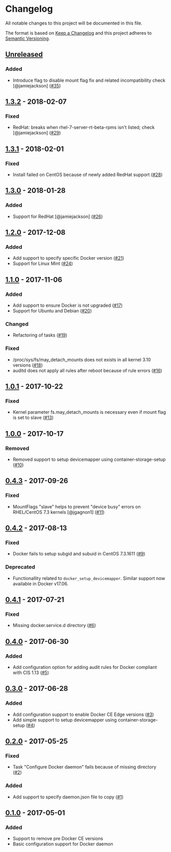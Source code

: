 # Changelog

All notable changes to this project will be documented in this file.

The format is based on [Keep a Changelog](http://keepachangelog.com/en/1.0.0/)
and this project adheres to [Semantic Versioning](http://semver.org/spec/v2.0.0.html).

## [Unreleased](../../releases/tag/X.Y.Z)

### Added

- Introduce flag to disable mount flag fix and related incompatibility check [@jamiejackson] ([#35](../../issues/35))

## [1.3.2](../../releases/tag/1.3.2) - 2018-02-07

### Fixed

- RedHat: breaks when rhel-7-server-rt-beta-rpms isn't listed; check [@jamiejackson] ([#29](../../issues/29))

## [1.3.1](../../releases/tag/1.3.1) - 2018-02-01

### Fixed

- Install failed on CentOS because of newly added RedHat support ([#28](../../issues/28))

## [1.3.0](../../releases/tag/1.3.0) - 2018-01-28

### Added

- Support for RedHat [@jamiejackson] ([#26](../../issues/26))

## [1.2.0](../../releases/tag/1.2.0) - 2017-12-08

### Added

- Add support to specify specific Docker version ([#21](../../issues/21))
- Support for Linux Mint ([#24](../../issues/24))

## [1.1.0](../../releases/tag/1.1.0) - 2017-11-06

### Added

- Add support to ensure Docker is not upgraded ([#17](../../issues/17))
- Support for Ubuntu and Debian ([#20](../../issues/20))

### Changed

- Refactoring of tasks ([#19](../../issues/19))

### Fixed

- /proc/sys/fs/may_detach_mounts does not exists in all kernel 3.10 versions ([#18](../../issues/18))
- auditd does not apply all rules after reboot because of rule errors ([#16](../../issues/16))

## [1.0.1](../../releases/tag/1.0.1) - 2017-10-22

### Fixed

- Kernel parameter fs.may_detach_mounts is necessary even if mount flag is set to slave ([#13](../../issues/13))

## [1.0.0](../../releases/tag/1.0.0) - 2017-10-17

### Removed

- Removed support to setup devicemapper using container-storage-setup ([#10](../../issues/10))

## [0.4.3](../../releases/tag/0.4.3) - 2017-09-26

### Fixed

- MountFlags "slave" helps to prevent "device busy" errors on RHEL/CentOS 7.3 kernels [@jgagnon1] ([#11](../../issues/11)) 

## [0.4.2](../../releases/tag/0.4.2) - 2017-08-13

### Fixed

- Docker fails to setup subgid and subuid in CentOS 7.3.1611 ([#9](../../issues/9))

### Deprecated

- Functionallity related to `docker_setup_devicemapper`. Similar support now available in Docker v17.06.

## [0.4.1](../../releases/tag/0.4.1) - 2017-07-21

### Fixed

- Missing docker.service.d directory ([#6](../../issues/6))

## [0.4.0](../../releases/tag/0.4.0) - 2017-06-30

### Added

- Add configuration option for adding audit rules for Docker compliant with CIS 1.13 ([#5](../../issues/5))

## [0.3.0](../../releases/tag/0.3.0) - 2017-06-28

### Added

- Add configuration support to enable Docker CE Edge versions ([#3](../../issues/3))
- Add simple support to setup devicemapper using container-storage-setup ([#4](../../issues/4))

## [0.2.0](../../releases/tag/0.2.0) - 2017-05-25

### Fixed

- Task "Configure Docker daemon" fails because of missing directory ([#2](../../issues/2))

### Added

- Add support to specify daemon.json file to copy ([#1](../../issues/1))

## [0.1.0](../../releases/tag/0.1.0) - 2017-05-01

### Added

- Support to remove pre Docker CE versions
- Basic configuration support for Docker daemon
